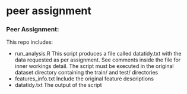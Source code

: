 peer assignment
==============

### Peer Assignment:

This repo includes:
  - run_analysis.R
        This script produces a file called datatidy.txt with the data requested as per assignment.
        See comments inside the file for inner workings detail.
        The script must be executed in the original dataset directory containing the train/ and test/ directories
  - features_info.txt
        Include the original feature descriptions
  - datatidy.txt
        The output of the script
